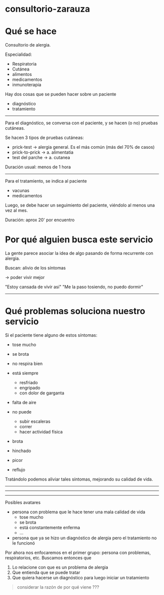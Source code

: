 # consultorio-zarauza

# Qué se hace

Consultorio de alergia.

Especialidad:
- Respiratoria
- Cutánea
- alimentos
- medicamentos
- inmunoterapia


Hay dos cosas que se pueden hacer sobre un paciente

- diagnóstico
- tratamiento

---

Para el diagnóstico, se conversa con el paciente, y se hacen (o no) pruebas cutáneas.

Se hacen 3 tipos de pruebas cutáneas:

- prick-test -> alergia general. Es el más común (más del 70% de casos)
- prick-to-prick -> a. alimentatia
- test del parche -> a. cutanea

Duración usual: menos de 1 hora


---

Para el tratamiento, se indica al paciente

- vacunas
- medicamentos

Luego, se debe hacer un seguimiento del paciente, viéndolo al menos una vez al mes.

Duración: aprox 20' por encuentro



# Por qué alguien busca este servicio

La gente parece asociar la idea de algo pasando de forma recurrente con alergia.

Buscan: alivio de los síntomas

-> poder vivir mejor

"Estoy cansada de vivir así"
"Me la paso tosiendo, no puedo dormir"


---

# Qué problemas soluciona nuestro servicio

Si el paciente tiene alguno de estos síntomas:

- tose mucho
- se brota
- no respira bien
- está siempre
  - resfriado
  - engripado
  - con dolor de garganta
- falta de aire
- no puede
  - subir escaleras
  - correr
  - hacer actividad física

- brota
- hinchado
- picor
- reflujo


Tratándolo podemos aliviar tales síntomas, mejorando su calidad de vida.



---
---
---


Posibles avatares

- persona con problema que le hace tener una mala calidad de vida
  - tose mucho
  - se brota
  - está constantemente enferma
  - ...
- persona que ya se hizo un diagnóstico de alergia pero el tratamiento no le funcionó

Por ahora nos enfocaremos en el primer grupo: persona con problemas, respiratorios, etc.
Buscamos entonces que

1. Lo relacione con que es un problema de alergia
2. Que entienda que se puede tratar
3. Que quiera hacerse un diagnóstico para luego iniciar un tratamiento

> considerar la razón de por qué viene ???